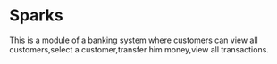 # Sparks
This is a module of a banking system where customers can view all customers,select a customer,transfer him money,view all transactions.
